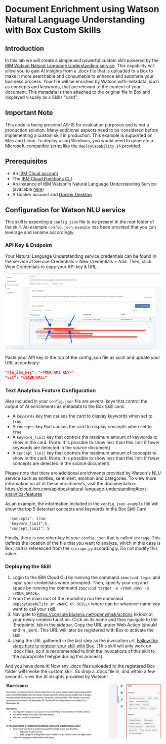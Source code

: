 # Document Enrichment using Watson Natural Language Understanding with Box Custom Skills

## Introduction

In this lab we will create a simple and powerful custom skill powered by the [IBM Watson Natural Language Understanding service](https://www.ibm.com/watson/services/natural-language-understanding/). This capability will allow you to gain AI insights from a .docx file that is uploaded to a Box to make it more searchable and consumable to enhance and automate your business process. Your file will be enriched by Watson with metadata, such as concepts and keywords, that are relevant to the content of your document. This metadata is then attached to the original file in Box and displayed visually as a Skills "card". 

## Important Note

This code is being provided AS-IS for evaluation purposes and is not a production solution. Many additional aspects need to be considered before implementing a custom skill in production. This example is supported on Mac and Linux. To deploy using Windows, you would need to generate a Microsoft-compatible script like the `deployCapability.sh` provided.

## Prerequisites

* An [IBM Cloud account](https://console.bluemix.net/)
* The [IBM Cloud Functions CLI](https://console.bluemix.net/docs/openwhisk/bluemix_cli.html#cloudfunctions_cli)
* An instance of IBM Watson's Natural Language Understanding Service (available [here](https://console.bluemix.net/catalog/services/natural-language-understanding))
* A Docker account and [Docker Desktop](https://www.docker.com/products/docker-desktop)

## Configuration for Watson NLU service

This skill is expecting a `config.json` file to be present in the root folder of the skill. An example `config.json.example` has been provided that you can leverage and rename accordingly. 

### API Key & Endpoint

Your Natural Language Understanding service credentials can be found in the service at Service Credentials > New Credentials > Add. Then, click View Credentials to copy your API key & URL.

![Api Key Example](/docs/api_key_example.png)

Paste your API key to the top of the config.json file as such and update your URL accordingly:

```json
"nlu_iam_key": "<YOUR API KEY>"
"url": "<YOUR URL>"
```

### Text Analytics Feature Configuration

Also included in your `config.json` file are several keys that control the output of AI enrichments as metadata to the Box Skill card.
* A `keywords` key that causes the card to display keywords when set to `true`.
* A `concepts` key that causes the card to display concepts when set to `true`.
* A `keyword_limit` key that controls the maximum amount of keywords to show in the card. (Note: It is possible to show less than this limit if fewer keywords are detected in the source document)
* A `concept_limit` key that controls the maximum amount of concepts to show in the card. (Note: It is possible to show less than this limit if fewer concepts are detected in the source document)

Please note that there are additional enrichments provided by Watson's NLU service such as entities, sentiment, emotion and categories. To view more information on all of these enrichments, visit the documentation:  https://cloud.ibm.com/apidocs/natural-language-understanding#text-analytics-features

As an example, the information included in the `config.json.example` file  will show the top 5 detected concepts and keywords in the Box Skill Card

```"keywords": true,
  "concepts": true,
  "keyword_limit":5,
  "concept_limit": 5
  ```
Finally, there is one other key in your `config.json` that is called `storage`. This defines the location of the file that you want to analyze, which in this case is Box, and is referenced from the `storage.py` accordingly. Do not modify this value.

### Deploying the Skill

1. Login to the IBM Cloud CLI by running the command `ibmcloud login` and input your credentials when prompted. Then, specify your org and space by running the command `ibmcloud target -o <YOUR_ORG> -s <YOUR_SPACE>`.
2. From the main root of the repository run the command `deployCapability.sh <NAME OF SKILL>` where <NAME OF SKILL> can be whatever name you want to call your skill.
3. Navigate to https://console.bluemix.net/openwhisk/actions to look at your newly created function. Click on its name and then navigate to the 'Endpoints' tab in the sidebar. Copy the URL under Web Action (should end in .json). This URL will later be registered with Box to activate the skill.
4. Using the URL gathered in the last step as the invocation url, [Follow the steps here to register your skill with Box](https://developer.box.com/docs/configure-a-box-skill). (This skill will only work on .docx files, so it is recommended to limit the invocations of this skill to the appropriate filetype during this process)

And you have done it! Now any .docx files uploaded to the registered Box folder will invoke the custom skill. So drop a .docx file in, and within a few seconds, view the AI insights provided by Watson!

![Example picture](/docs/DocEnrichmentSkill_example.png)

